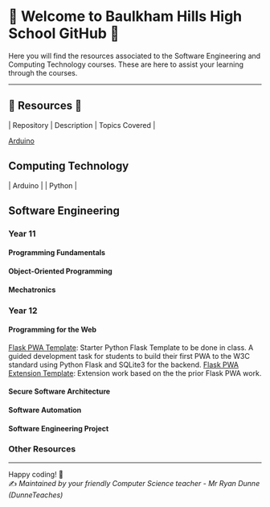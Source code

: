 # 🍊 Welcome to Baulkham Hills High School GitHub 🍊

Here you will find the resources associated to the Software Engineering and Computing Technology courses. These are here to assist your learning through the courses.

---

## 📂 Resources 📂

| Repository | Description | Topics Covered |

[Arduino](https://github.com/BaulkhamHillsHS/Arduino)

## Computing Technology
| Arduino |
| Python |

## Software Engineering
### Year 11
#### Programming Fundamentals
#### Object-Oriented Programming 
#### Mechatronics

### Year 12 
#### Programming for the Web
[Flask PWA Template](https://github.com/BaulkhamHillsHS/PftW_Template): Starter Python Flask Template to be done in class. A guided development task for students to build their first PWA to the W3C standard using Python Flask and SQLite3 for the backend.
[Flask PWA Extension Template](https://github.com/BaulkhamHillsHS/Flask-PWA-API-Extension_Task_Template): Extension work based on the the prior Flask PWA work.

#### Secure Software Architecture

#### Software Automation

#### Software Engineering Project

### Other Resources

---

Happy coding! 🎉  
✍️ *Maintained by your friendly Computer Science teacher - Mr Ryan Dunne (DunneTeaches)*
